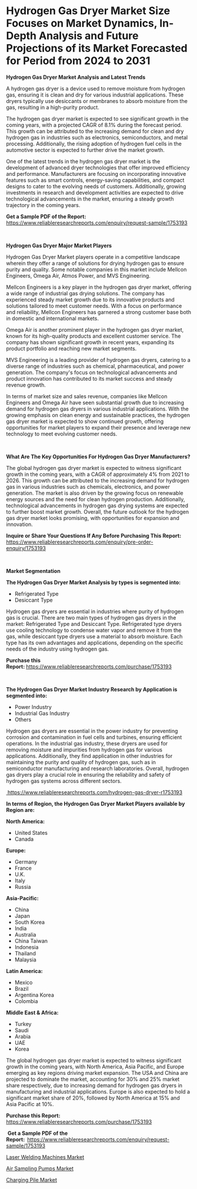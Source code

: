 <p><h1>Hydrogen Gas Dryer Market Size Focuses on Market Dynamics, In-Depth Analysis and Future Projections of its Market Forecasted for Period from 2024 to 2031</h1></p><p><strong>Hydrogen Gas Dryer Market Analysis and Latest Trends</strong></p>
<p><p>A hydrogen gas dryer is a device used to remove moisture from hydrogen gas, ensuring it is clean and dry for various industrial applications. These dryers typically use desiccants or membranes to absorb moisture from the gas, resulting in a high-purity product.</p><p>The hydrogen gas dryer market is expected to see significant growth in the coming years, with a projected CAGR of 8.1% during the forecast period. This growth can be attributed to the increasing demand for clean and dry hydrogen gas in industries such as electronics, semiconductors, and metal processing. Additionally, the rising adoption of hydrogen fuel cells in the automotive sector is expected to further drive the market growth.</p><p>One of the latest trends in the hydrogen gas dryer market is the development of advanced dryer technologies that offer improved efficiency and performance. Manufacturers are focusing on incorporating innovative features such as smart controls, energy-saving capabilities, and compact designs to cater to the evolving needs of customers. Additionally, growing investments in research and development activities are expected to drive technological advancements in the market, ensuring a steady growth trajectory in the coming years.</p></p>
<p><strong>Get a Sample PDF of the Report:&nbsp;</strong> <a href="https://www.reliableresearchreports.com/enquiry/request-sample/1753193">https://www.reliableresearchreports.com/enquiry/request-sample/1753193</a></p>
<p>&nbsp;</p>
<p><strong>Hydrogen Gas Dryer Major Market Players</strong></p>
<p><p>Hydrogen Gas Dryer Market players operate in a competitive landscape wherein they offer a range of solutions for drying hydrogen gas to ensure purity and quality. Some notable companies in this market include Mellcon Engineers, Omega Air, Atmos Power, and MVS Engineering.</p><p>Mellcon Engineers is a key player in the hydrogen gas dryer market, offering a wide range of industrial gas drying solutions. The company has experienced steady market growth due to its innovative products and solutions tailored to meet customer needs. With a focus on performance and reliability, Mellcon Engineers has garnered a strong customer base both in domestic and international markets.</p><p>Omega Air is another prominent player in the hydrogen gas dryer market, known for its high-quality products and excellent customer service. The company has shown significant growth in recent years, expanding its product portfolio and reaching new market segments.</p><p>MVS Engineering is a leading provider of hydrogen gas dryers, catering to a diverse range of industries such as chemical, pharmaceutical, and power generation. The company's focus on technological advancements and product innovation has contributed to its market success and steady revenue growth.</p><p>In terms of market size and sales revenue, companies like Mellcon Engineers and Omega Air have seen substantial growth due to increasing demand for hydrogen gas dryers in various industrial applications. With the growing emphasis on clean energy and sustainable practices, the hydrogen gas dryer market is expected to show continued growth, offering opportunities for market players to expand their presence and leverage new technology to meet evolving customer needs.</p></p>
<p>&nbsp;</p>
<p><strong>What Are The Key Opportunities For Hydrogen Gas Dryer Manufacturers?</strong></p>
<p><p>The global hydrogen gas dryer market is expected to witness significant growth in the coming years, with a CAGR of approximately 4% from 2021 to 2026. This growth can be attributed to the increasing demand for hydrogen gas in various industries such as chemicals, electronics, and power generation. The market is also driven by the growing focus on renewable energy sources and the need for clean hydrogen production. Additionally, technological advancements in hydrogen gas drying systems are expected to further boost market growth. Overall, the future outlook for the hydrogen gas dryer market looks promising, with opportunities for expansion and innovation.</p></p>
<p><strong>Inquire or Share Your Questions If Any Before Purchasing This Report:</strong> <a href="https://www.reliableresearchreports.com/enquiry/pre-order-enquiry/1753193">https://www.reliableresearchreports.com/enquiry/pre-order-enquiry/1753193</a></p>
<p>&nbsp;</p>
<p><strong>Market Segmentation</strong></p>
<p><strong>The Hydrogen Gas Dryer Market Analysis by types is segmented into:</strong></p>
<p><ul><li>Refrigerated Type</li><li>Desiccant Type</li></ul></p>
<p><p>Hydrogen gas dryers are essential in industries where purity of hydrogen gas is crucial. There are two main types of hydrogen gas dryers in the market: Refrigerated Type and Desiccant Type. Refrigerated type dryers use cooling technology to condense water vapor and remove it from the gas, while desiccant type dryers use a material to absorb moisture. Each type has its own advantages and applications, depending on the specific needs of the industry using hydrogen gas.</p></p>
<p><strong>Purchase this Report:&nbsp;</strong><a href="https://www.reliableresearchreports.com/purchase/1753193">https://www.reliableresearchreports.com/purchase/1753193</a></p>
<p>&nbsp;</p>
<p><strong>The Hydrogen Gas Dryer Market Industry Research by Application is segmented into:</strong></p>
<p><ul><li>Power Industry</li><li>Industrial Gas Industry</li><li>Others</li></ul></p>
<p><p>Hydrogen gas dryers are essential in the power industry for preventing corrosion and contamination in fuel cells and turbines, ensuring efficient operations. In the industrial gas industry, these dryers are used for removing moisture and impurities from hydrogen gas for various applications. Additionally, they find application in other industries for maintaining the purity and quality of hydrogen gas, such as in semiconductor manufacturing and research laboratories. Overall, hydrogen gas dryers play a crucial role in ensuring the reliability and safety of hydrogen gas systems across different sectors.</p></p>
<p><a href="https://www.reliableresearchreports.com/hydrogen-gas-dryer-r1753193">&nbsp;https://www.reliableresearchreports.com/hydrogen-gas-dryer-r1753193</a></p>
<p><strong>In terms of Region, the Hydrogen Gas Dryer Market Players available by Region are:</strong></p>
<p>
    <p> <strong> North America: </strong>
        <ul>
            <li>United States</li>
            <li>Canada</li>
        </ul>
        </p> 
    <p> <strong> Europe: </strong>
        <ul>
            <li>Germany</li>
            <li>France</li>
            <li>U.K.</li>
            <li>Italy</li>
            <li>Russia</li>
        </ul>
        </p> 
    <p> <strong> Asia-Pacific: </strong>
        <ul>
            <li>China</li>
            <li>Japan</li>
            <li>South Korea</li>
            <li>India</li>
            <li>Australia</li>
            <li>China Taiwan</li>
            <li>Indonesia</li>
            <li>Thailand</li>
            <li>Malaysia</li>
        </ul>
        </p> 
    <p> <strong> Latin America: </strong>
        <ul>
            <li>Mexico</li>
            <li>Brazil</li>
            <li>Argentina Korea</li>
            <li>Colombia</li>
        </ul>
        </p> 
    <p> <strong> Middle East & Africa: </strong>
        <ul>
            <li>Turkey</li>
            <li>Saudi</li>
            <li>Arabia</li>
            <li>UAE</li>
            <li>Korea</li>
        </ul>
    </p>
    </p>
<p><p>The global hydrogen gas dryer market is expected to witness significant growth in the coming years, with North America, Asia Pacific, and Europe emerging as key regions driving market expansion. The USA and China are projected to dominate the market, accounting for 30% and 25% market share respectively, due to increasing demand for hydrogen gas dryers in manufacturing and industrial applications. Europe is also expected to hold a significant market share of 20%, followed by North America at 15% and Asia Pacific at 10%.</p></p>
<p><strong>Purchase this Report: </strong><a href="https://www.reliableresearchreports.com/purchase/1753193">https://www.reliableresearchreports.com/purchase/1753193</a></p>
<p>&nbsp;<strong>Get a Sample PDF of the Report:&nbsp;&nbsp;</strong><a href="https://www.reliableresearchreports.com/enquiry/request-sample/1753193">https://www.reliableresearchreports.com/enquiry/request-sample/1753193</a></p>
<p><strong></strong></p>
<p><p><a href="https://www.linkedin.com/pulse/laser-welding-machines-market-share-evolution-growth-krohe?trackingId=4bKZjViyg3OEEJ2hFr75Pw%3D%3D">Laser Welding Machines Market</a></p><p><a href="https://www.linkedin.com/pulse/air-sampling-pumps-market-trends-forecast-competitive-ayeje?trackingId=0JCe7YkBOwYbUzEFWdu5FQ%3D%3D">Air Sampling Pumps Market</a></p><p><a href="https://www.linkedin.com/pulse/charging-pile-market-research-report-its-history-forecast-7exye?trackingId=F42R82HWkMnNkSRecKhPyA%3D%3D">Charging Pile Market</a></p></p>